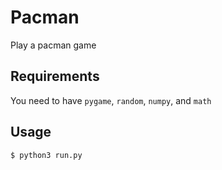 # Pacman
Play a pacman game

## Requirements

You need to have `pygame`, `random`, `numpy`, and `math`

## Usage
```
$ python3 run.py
```
